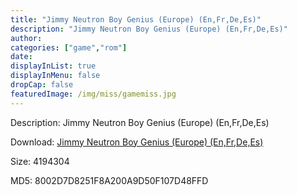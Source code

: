 ```yaml
---
title: "Jimmy Neutron Boy Genius (Europe) (En,Fr,De,Es)"
description: "Jimmy Neutron Boy Genius (Europe) (En,Fr,De,Es)"
author: 
categories: ["game","rom"]
date: 
displayInList: true
displayInMenu: false
dropCap: false
featuredImage: /img/miss/gamemiss.jpg
---
```


Description: Jimmy Neutron Boy Genius (Europe) (En,Fr,De,Es)

Download: <a style="text-decoration:underline;" href="https://mega.nz/#!TOI0XS5B!N74zz7FUNZ-kBmzPfmKIDJDZn2TS7D3ebEcArP-6lxE" target = "_blank" rel = "nofollow" > Jimmy Neutron Boy Genius (Europe) (En,Fr,De,Es)</a>

Size: 4194304

MD5: 8002D7D8251F8A200A9D50F107D48FFD

